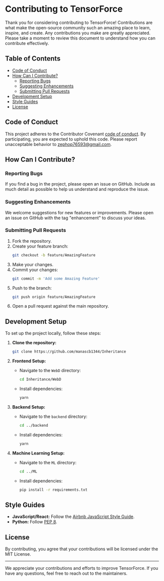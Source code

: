 # Contributing to TensorForce

Thank you for considering contributing to TensorForce! Contributions are what make the open-source community such an amazing place to learn, inspire, and create. Any contributions you make are greatly appreciated. Please take a moment to review this document to understand how you can contribute effectively.

## Table of Contents

- [Code of Conduct](#code-of-conduct)
- [How Can I Contribute?](#how-can-i-contribute)
  - [Reporting Bugs](#reporting-bugs)
  - [Suggesting Enhancements](#suggesting-enhancements)
  - [Submitting Pull Requests](#submitting-pull-requests)
- [Development Setup](#development-setup)
- [Style Guides](#style-guides)
- [License](#license)

## Code of Conduct

This project adheres to the Contributor Covenant [code of conduct](https://www.contributor-covenant.org/version/2/0/code_of_conduct/). By participating, you are expected to uphold this code. Please report unacceptable behavior to [zephop76593@gmail.com](mailto:zephop76593@gmail.com).

## How Can I Contribute?

### Reporting Bugs

If you find a bug in the project, please open an issue on GitHub. Include as much detail as possible to help us understand and reproduce the issue. 

### Suggesting Enhancements

We welcome suggestions for new features or improvements. Please open an issue on GitHub with the tag "enhancement" to discuss your ideas.

### Submitting Pull Requests

1. Fork the repository.
2. Create your feature branch:
   ```bash
   git checkout -b feature/AmazingFeature
   ```
3. Make your changes.
4. Commit your changes:
   ```bash
   git commit -m 'Add some Amazing Feature'
   ```
5. Push to the branch:
   ```bash
   git push origin feature/AmazingFeature
   ```
6. Open a pull request against the main repository.

## Development Setup

To set up the project locally, follow these steps:

1. **Clone the repository:**
   ```bash
   git clone https://github.com/manascb1344/Inheritance
   ```

2. **Frontend Setup:**
   - Navigate to the `WebD` directory:
     ```bash
     cd Inheritance/WebD
     ```
   - Install dependencies:
     ```bash
     yarn
     ```

3. **Backend Setup:**
   - Navigate to the `backend` directory:
     ```bash
     cd ../backend
     ```
   - Install dependencies:
     ```bash
     yarn
     ```

4. **Machine Learning Setup:**
   - Navigate to the `ML` directory:
     ```bash
     cd ../ML
     ```
   - Install dependencies:
     ```bash
     pip install -r requirements.txt
     ```

## Style Guides

- **JavaScript/React:** Follow the [Airbnb JavaScript Style Guide](https://github.com/airbnb/javascript).
- **Python:** Follow [PEP 8](https://www.python.org/dev/peps/pep-0008/).

## License

By contributing, you agree that your contributions will be licensed under the MIT License.

---

We appreciate your contributions and efforts to improve TensorForce. If you have any questions, feel free to reach out to the maintainers.

